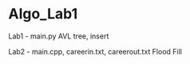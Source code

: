 # Algo_Lab1
Lab1 - main.py
AVL tree, insert

Lab2 - main.cpp, careerin.txt, careerout.txt
Flood Fill
